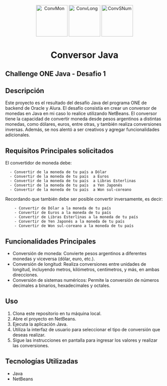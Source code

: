 
<p align="center">
  <img src="https://github.com/PauRodriguezz/Challenge-ConversorJava/assets/139194450/fc08eadf-908e-4028-9388-15063f4d606e" alt="ConvMon" width="100" >
  <img src="https://github.com/PauRodriguezz/Challenge-ConversorJava/assets/139194450/82d11891-7ffe-4de9-b40c-00a770085f7b" alt="ConvLong" width="100" >
  <img src="https://github.com/PauRodriguezz/Challenge-ConversorJava/assets/139194450/5cde2ef1-d2ba-4ee6-b4dc-2c4f22d19a5f" alt="ConvSNum" width="100">
</p>
<h1 align="center">Conversor Java</h1>

## Challenge ONE Java - Desafio 1

## Descripción
Este proyecto es el resultado del desafío Java del programa ONE de backend de Oracle y Alura. El desafío consistía en crear un conversor de monedas en Java en mi caso lo realice utilizando NetBeans. El conversor tiene la capacidad de convertir moneda desde pesos argentinos a distintas monedas, como dólares, euros, entre otras, y también realiza conversiones inversas. Además, se nos alentó a ser creativos y agregar funcionalidades adicionales.

## Requisitos Principales solicitados
El convertidor de moneda debe:

      - Convertir de la moneda de tu país a Dólar
      - Convertir de la moneda de tu país  a Euros
      - Convertir de la moneda de tu país  a Libras Esterlinas
      - Convertir de la moneda de tu país  a Yen Japonés
      - Convertir de la moneda de tu país  a Won sul-coreano 

Recordando que también debe ser posible convertir inversamente, es decir:

        - Convertir de Dólar a la moneda de tu país
        - Convertir de Euros a la moneda de tu país
        - Convertir de Libras Esterlinas a la moneda de tu país
        - Convertir de Yen Japonés a la moneda de tu país
        - Convertir de Won sul-coreano a la moneda de tu país

## Funcionalidades Principales
- Conversión de moneda: Convierte pesos argentinos a diferentes monedas y viceversa (dólar, euro, etc.).
- Conversión de longitud: Realiza conversiones entre unidades de longitud, incluyendo metros, kilómetros, centímetros, y más, en ambas direcciones.
- Conversión de sistemas numéricos: Permite la conversión de números decimales a binarios, hexadecimales y octales.

## Uso
1. Clona este repositorio en tu máquina local.
2. Abre el proyecto en NetBeans.
3. Ejecuta la aplicación Java.
4. Utiliza la interfaz de usuario para seleccionar el tipo de conversión que deseas realizar.
5. Sigue las instrucciones en pantalla para ingresar los valores y realizar las conversiones.

## Tecnologías Utilizadas
- Java
- NetBeans




